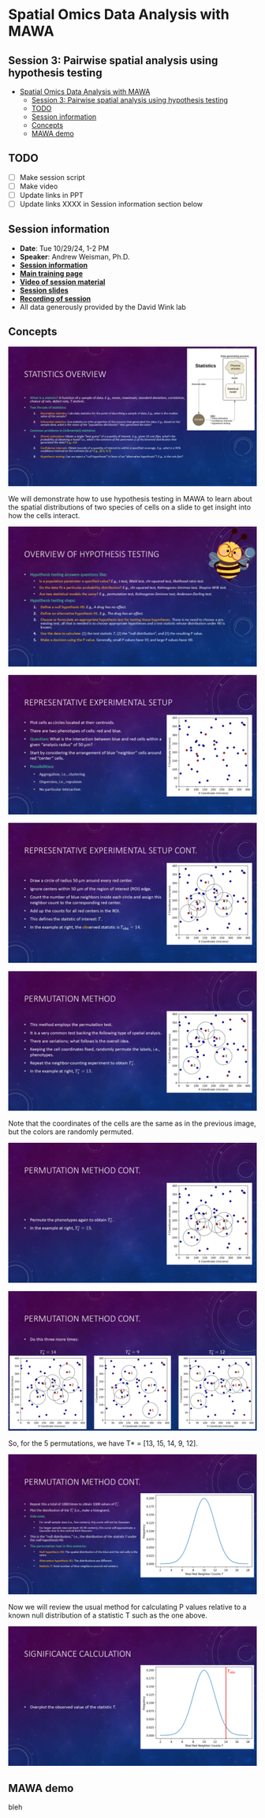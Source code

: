 # Spatial Omics Data Analysis with MAWA

## Session 3: Pairwise spatial analysis using hypothesis testing

- [Spatial Omics Data Analysis with MAWA](#spatial-omics-data-analysis-with-mawa)
  - [Session 3: Pairwise spatial analysis using hypothesis testing](#session-3-pairwise-spatial-analysis-using-hypothesis-testing)
  - [TODO](#todo)
  - [Session information](#session-information)
  - [Concepts](#concepts)
  - [MAWA demo](#mawa-demo)

## TODO

- [ ] Make session script
- [ ] Make video
- [ ] Update links in PPT
- [ ] Update links XXXX in Session information section below

## Session information

- **Date**: Tue 10/29/24, 1-2 PM
- **Speaker**: Andrew Weisman, Ph.D.
- **[Session information](https://bioinformatics.ccr.cancer.gov/btep/classes/spatial-omics-data-analysis-pairwise-spatial-analysis-using-hypothesis-testing-with-mawa)**
- **[Main training page](https://github.com/ncats/mawa-training-materials/tree/develop)**
- **[Video of session material](XXXX)**
- **[Session slides](XXXX)**
- **[Recording of session](https://cbiit.webex.com/cbiit/ldr.php?RCID=12b75c9528dfc122df185d93b9281af5)**
- All data generously provided by the David Wink lab

## Concepts

![Slide1](full/Slide1.PNG)

We will demonstrate how to use hypothesis testing in MAWA to learn about the spatial distributions of two species of cells on a slide to get insight into how the cells interact.

![Slide2](full/Slide2.PNG)

![Slide3](full/Slide3.PNG)

![Slide4](full/Slide4.PNG)

![Slide5](full/Slide5.PNG)

Note that the coordinates of the cells are the same as in the previous image, but the colors are randomly permuted.

![Slide6](full/Slide6.PNG)

![Slide7](full/Slide7.PNG)

So, for the 5 permutations, we have T* = [13, 15, 14, 9, 12].

![Slide8](full/Slide8.PNG)

Now we will review the usual method for calculating P values relative to a known null distribution of a statistic T such as the one above.

![Slide9](full/Slide9.PNG)

## MAWA demo

bleh
